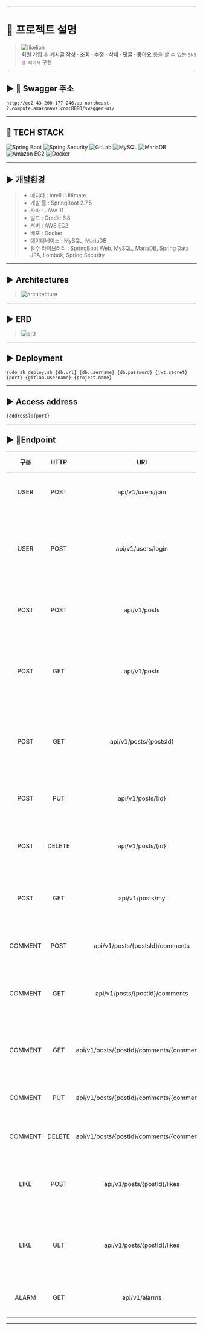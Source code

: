 - - -
# 💬 프로젝트 설명
> ![likelion](./img/likelion.png)   
> __회원 가입__ 후 __게시글 작성__ · __조회__ · __수정__ · __삭제__ · __댓글__ · __좋아요__  등을 할 수 있는 `SNS 웹 페이지` 구현
- - -
## ▶ 📃 Swagger 주소
```
http://ec2-43-200-177-246.ap-northeast-2.compute.amazonaws.com:8080/swagger-ui/
```
- - -
## 🔨 TECH STACK
![Spring Boot](https://img.shields.io/badge/spring_boot-6DB33F?style=for-the-badge&logo=Springboot&logoColor=white)
![Spring Security](https://img.shields.io/badge/spring_security-6DB33F?style=for-the-badge&logo=SpringSecurity&logoColor=white)
![GitLab](https://img.shields.io/badge/GitLab-FC6D26?style=for-the-badge&logo=GitLab&logoColor=white)
![MySQL](https://img.shields.io/badge/MYSQL-4479A1?style=for-the-badge&logo=MySQL&logoColor=white)
![MariaDB](https://img.shields.io/badge/MariaDB-4479A1?style=for-the-badge&logo=MariaDB&logoColor=white)
![Amazon EC2](https://img.shields.io/badge/Amazon_EC2-FF9900?style=for-the-badge&logo=AmazonEC2&logoColor=white)
![Docker](https://img.shields.io/badge/Docker-2496ED?style=for-the-badge&logo=Docker&logoColor=white)
- - -
## ▶ 개발환경
> - 에디터 : Intellij Ultimate
> - 개발 툴 : SpringBoot 2.7.5
> - 자바 : JAVA 11
> - 빌드 : Gradle 6.8
> - 서버 : AWS EC2
> - 배포 : Docker
> - 데이터베이스 : MySQL, MariaDB
> - 필수 라이브러리 : SpringBoot Web, MySQL, MariaDB, Spring Data JPA, Lombok, Spring Security
- - -
## ▶ Architectures
> ![architecture](./img/architecture.png)
- - -
## ▶ ERD
> ![erd](./img/erd.png)
- - -
## ▶ Deployment
```shell
sudo sh deploy.sh {db.url} {db.username} {db.password} {jwt.secret} {port} {gitlab.username} {project.name}
```
- - -
## ▶ Access address
```shell
{address}:{port}
```
- - -
## ▶ 📔Endpoint
|  구분  |  HTTP |                URI                   |          설명                      |   RequestBody(Raw JSON)   |
|:-----:|:-----:|:------------------------------------:|:----------------------:|:-------------------------:|
| USER  |  POST |          api/v1/users/join           |      회원 가입            | {"userName":"string","password":"string"} |
| USER  |  POST |          api/v1/users/login          |      로그인 및 토큰 발급   | {"userName":"string","password":"string"} |
| POST  |  POST |             api/v1/posts             |      게시글 등록          | {"title":"string","body":"string"} |
| POST  |  GET  |             api/v1/posts             |      게시글 리스트 조회    | - |
| POST  |  GET  |        api/v1/posts/{postsId}        |      게시글 상세 조회      | - |
| POST  |  PUT  |         api/v1/posts/{id}            |      게시글 수정         | {"title":"string","body":"string"} |
| POST  |DELETE |         api/v1/posts/{id}            |      게시글 삭제         | - |
| POST  |  GET  |            api/v1/posts/my           |      마이피드 조회        | - |
|COMMENT|  POST |    api/v1/posts/{postsId}/comments   |      댓글 등록          | {"comment":"string"} |
|COMMENT|  GET  |    api/v1/posts/{postId}/comments    |      댓글 전체 조회      | - |
|COMMENT|  GET  |api/v1/posts/{postId}/comments/{commentId}|    댓글 상세 조회    | - |
|COMMENT|  PUT  |api/v1/posts/{postId}/comments/{commentId}|      댓글 수정      | {"comment":"string"} |
|COMMENT|DELETE |api/v1/posts/{postId}/comments/{commentId}|      댓글 삭제      | - |
| LIKE  |  POST |      api/v1/posts/{postId}/likes     |      좋아요 누르기        | - |
| LIKE  |  GET  |      api/v1/posts/{postId}/likes     |      좋아요 개수 조회      | - |
| ALARM |  GET  |             api/v1/alarms            |      알람 조회          | - |

- - -